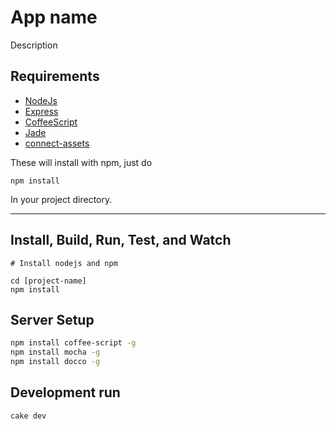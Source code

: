 # App name

Description

## Requirements

* [NodeJs](http://nodejs.org)
* [Express](http://expressjs.com)
* [CoffeeScript](http://coffeescript.org)
* [Jade](http://jade-lang.com/)
* [connect-assets](http://github.com/TrevorBurnham/connect-assets)

These will install with npm, just do 

```
npm install
```

In your project directory.

---

## Install, Build, Run, Test, and Watch

```
# Install nodejs and npm

cd [project-name]
npm install
```

## Server Setup

```sh
npm install coffee-script -g
npm install mocha -g
npm install docco -g
```

## Development run

```
cake dev
```